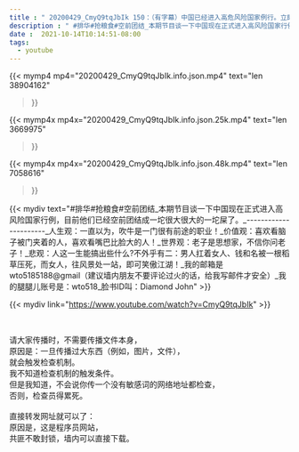 ```yaml
---
title : " 20200429_CmyQ9tqJbIk 150：（有字幕）中国已经进入高危风险国家例行。立即团结成一大坨屎，搞死你们这些资本主义国家。 "
description : " #排华#抢粮食#空前团结_本期节目谈一下中国现在正式进入高风险国家行例，目前他们已经空前团结成一坨很大很大的一坨屎了。_----------------------_人生观：一直以为，吹牛是一门很有前途的职业！_价值观：喜欢看脑子被门夹着的人，喜欢看嘴巴比脸大的人！_世界观：老子是思想家，不信你问老子！_悲观：人这一生能搞出些什么?不外乎有二：男人扛着女人、钱和名被一根稻草压死，而女人，往风景处一站，即可笑傲江湖！_我的邮箱是wto5185188@gmail（建议墙内朋友不要评论过火的话，给我写邮件才安全）_我的腿腿儿账号是：wto518_脸书ID叫：Diamond John "
date :  2021-10-14T10:14:51-08:00
tags:
  - youtube
---
```


{{< mymp4 mp4="20200429_CmyQ9tqJbIk.info.json.mp4" 
text="len 38904162"
>}}

{{< mymp4x  mp4x="20200429_CmyQ9tqJbIk.info.json.25k.mp4"
text="len 3669975"
>}}

{{< mymp4x  mp4x="20200429_CmyQ9tqJbIk.info.json.48k.mp4"
text="len 7058616"
>}}


{{< mydiv text="#排华#抢粮食#空前团结_本期节目谈一下中国现在正式进入高风险国家行例，目前他们已经空前团结成一坨很大很大的一坨屎了。_----------------------_人生观：一直以为，吹牛是一门很有前途的职业！_价值观：喜欢看脑子被门夹着的人，喜欢看嘴巴比脸大的人！_世界观：老子是思想家，不信你问老子！_悲观：人这一生能搞出些什么?不外乎有二：男人扛着女人、钱和名被一根稻草压死，而女人，往风景处一站，即可笑傲江湖！_我的邮箱是wto5185188@gmail（建议墙内朋友不要评论过火的话，给我写邮件才安全）_我的腿腿儿账号是：wto518_脸书ID叫：Diamond John" >}}
<br>

{{< mydiv link="https://www.youtube.com/watch?v=CmyQ9tqJbIk" >}}


<br>

请大家传播时，不需要传播文件本身，<br>
原因是：一旦传播过大东西（例如，图片，文件），<br>
就会触发检查机制。<br>
我不知道检查机制的触发条件。<br>
但是我知道，不会说你传一个没有敏感词的网络地址都检查，<br>
否则，检查员得累死。<br><br>
直接转发网址就可以了：<br>
原因是，这是程序员网站，<br>
共匪不敢封锁，墙内可以直接下载。


